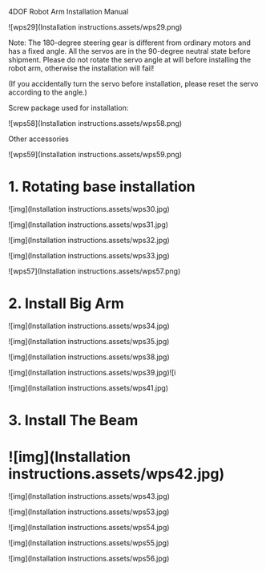 4DOF Robot Arm Installation Manual

![wps29](Installation instructions.assets/wps29.png)

Note: The 180-degree steering gear is different from ordinary motors and has a fixed angle. All the servos are in the 90-degree neutral state before shipment. Please do not rotate the servo angle at will before installing the robot arm, otherwise the installation will fail!

(If you accidentally turn the servo before installation, please reset the servo according to the angle.)

Screw package used for installation:

![wps58](Installation instructions.assets/wps58.png)

Other accessories

![wps59](Installation instructions.assets/wps59.png)

# 1. Rotating base installation

![img](Installation instructions.assets/wps30.jpg)

![img](Installation instructions.assets/wps31.jpg) 

![img](Installation instructions.assets/wps32.jpg) 

![img](Installation instructions.assets/wps33.jpg)

![wps57](Installation instructions.assets/wps57.png)

# 2. Install Big Arm

![img](Installation instructions.assets/wps34.jpg) 

 

![img](Installation instructions.assets/wps35.jpg)

![img](Installation instructions.assets/wps38.jpg) 

![img](Installation instructions.assets/wps39.jpg)![i

![img](Installation instructions.assets/wps41.jpg) 

# 3. Install The Beam

# ![img](Installation instructions.assets/wps42.jpg) 

![img](Installation instructions.assets/wps43.jpg) 

![img](Installation instructions.assets/wps53.jpg) 

![img](Installation instructions.assets/wps54.jpg) 

![img](Installation instructions.assets/wps55.jpg) 

![img](Installation instructions.assets/wps56.jpg) 

 